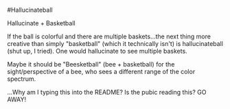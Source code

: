 #Hallucinateball

Hallucinate + Basketball

If the ball is colorful and there are multiple baskets...the next thing more creative than simply "basketball" (which it technically isn't) is hallucinateball (shut up, I tried). One would hallucinate to see multiple baskets.

Maybe it should be "Beesketball" (bee + basketball) for the sight/perspective of a bee, who sees a different range of the color spectrum.

...Why am I typing this into the README? Is the pubic reading this? GO AWAY!
